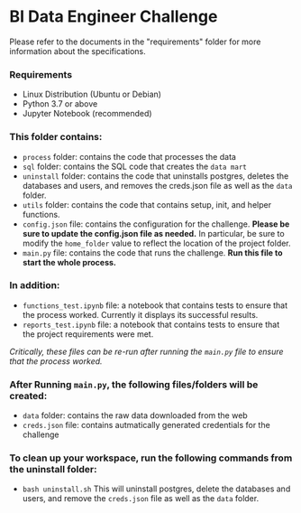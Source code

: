# BI Data Engineer Challenge

Please refer to the documents in the "requirements" folder for more information about the specifications.

### Requirements
- Linux Distribution (Ubuntu or Debian)
- Python 3.7 or above
- Jupyter Notebook (recommended)

### This folder contains:

- `process` folder: contains the code that processes the data
- `sql` folder: contains the SQL code that creates the `data mart`
- `uninstall` folder: contains the code that uninstalls postgres, deletes the databases and users, and removes the creds.json file as well as the `data` folder.
- `utils` folder: contains the code that contains setup, init, and helper functions.
- `config.json` file: contains the configuration for the challenge.  **Please be sure to update the config.json file as needed.**  In particular, be sure to modify the `home_folder` value to reflect the location of the project folder.
- `main.py` file: contains the code that runs the challenge.  **Run this file to start the whole process.**

### In addition:
- `functions_test.ipynb` file: a notebook that contains tests to ensure that the process worked.  Currently it displays its successful results.
- `reports_test.ipynb` file: a notebook that contains tests to ensure that the project requirements were met.

*Critically, these files can be re-run after running the `main.py` file to ensure that the process worked.*

### After Running `main.py`, the following files/folders will be created:
- `data` folder: contains the raw data downloaded from the web
- `creds.json` file: contains autmatically generated credentials for the challenge

### To clean up your workspace, run the following commands from the uninstall folder:
- `bash uninstall.sh`
This will uninstall postgres, delete the databases and users, and remove the `creds.json` file as well as the `data` folder.